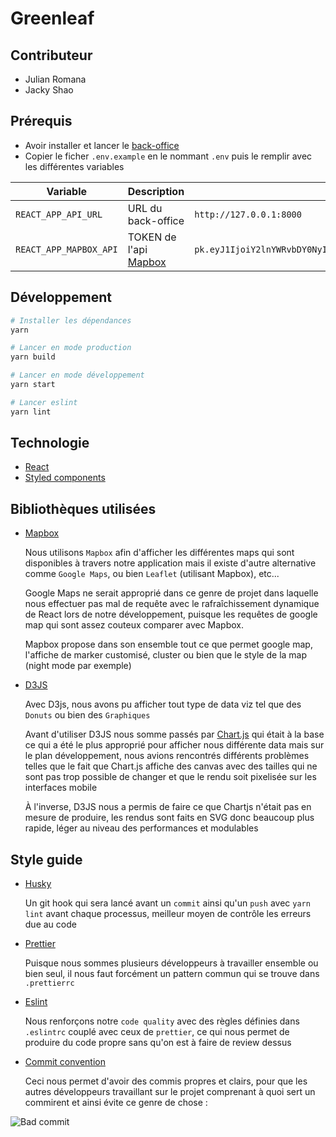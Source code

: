 # Greenleaf

## Contributeur

- Julian Romana
- Jacky Shao

## Prérequis

- Avoir installer et lancer le [back-office](https://github.com/JulianRomana/api-fil-rouge)
- Copier le ficher `.env.example` en le nommant `.env` puis le remplir avec les différentes variables

| Variable               | Description                                      | Par défaut                                                                                      |
| ---------------------- | ------------------------------------------------ | ----------------------------------------------------------------------------------------------- |
| `REACT_APP_API_URL`    | URL du back-office                               | `http://127.0.0.1:8000`                                                                         |
| `REACT_APP_MAPBOX_API` | TOKEN de l'api [Mapbox](https://www.mapbox.com/) | `pk.eyJ1IjoiY2lnYWRvbDY0NyIsImEiOiJjazZqMzFzZ2gwNWI3M2dwNWUzbHE4bTFpIn0.vNw1hzvuYIyJytcPmnWSQA` |

## Développement

```sh
# Installer les dépendances
yarn

# Lancer en mode production
yarn build

# Lancer en mode développement
yarn start

# Lancer eslint
yarn lint
```

## Technologie

- [React](https://reactjs.org/)
- [Styled components](https://styled-components.com/)

## Bibliothèques utilisées

- [Mapbox](https://www.mapbox.com/)

  Nous utilisons `Mapbox` afin d'afficher les différentes maps qui sont disponibles à travers notre application mais il existe d'autre alternative comme `Google Maps`, ou bien `Leaflet` (utilisant Mapbox), etc...

  Google Maps ne serait approprié dans ce genre de projet dans laquelle nous effectuer pas mal de requête avec le rafraîchissement dynamique de React lors de notre développement, puisque les requêtes de google map qui sont assez couteux comparer avec Mapbox.

  Mapbox propose dans son ensemble tout ce que permet google map, l'affiche de marker customisé, cluster ou bien que le style de la map (night mode par exemple)

- [D3JS](https://d3js.org/)

  Avec D3js, nous avons pu afficher tout type de data viz tel que des `Donuts` ou bien des `Graphiques`

  Avant d'utiliser D3JS nous somme passés par [Chart.js](https://www.chartjs.org/) qui était à la base ce qui a été le plus approprié pour afficher nous différente data mais sur le plan développement, nous avions rencontrés différents problèmes telles que le fait que Chart.js affiche des canvas avec des tailles qui ne sont pas trop possible de changer et que le rendu soit pixelisée sur les interfaces mobile

  À l'inverse, D3JS nous a permis de faire ce que Chartjs n'était pas en mesure de produire, les rendus sont faits en SVG donc beaucoup plus rapide, léger au niveau des performances et modulables

## Style guide

- [Husky](https://github.com/typicode/husky)

  Un git hook qui sera lancé avant un `commit` ainsi qu'un `push` avec `yarn lint` avant chaque processus, meilleur moyen de contrôle les erreurs due au code

- [Prettier](https://prettier.io/)

  Puisque nous sommes plusieurs développeurs à travailler ensemble ou bien seul, il nous faut forcément un pattern commun qui se trouve dans `.prettierrc`

- [Eslint](https://eslint.org/)

  Nous renforçons notre `code quality` avec des règles définies dans `.eslintrc` couplé avec ceux de `prettier`, ce qui nous permet de produire du code propre sans qu'on est à faire de review dessus

- [Commit convention](https://www.conventionalcommits.org/fr/)

  Ceci nous permet d'avoir des commis propres et clairs, pour que les autres développeurs travaillant sur le projet comprenant à quoi sert un commirent et ainsi évite ce genre de chose :

![Bad commit](https://imgs.xkcd.com/comics/git_commit_2x.png)
